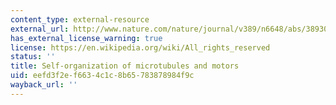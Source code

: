 ```yaml
---
content_type: external-resource
external_url: http://www.nature.com/nature/journal/v389/n6648/abs/389305a0.html
has_external_license_warning: true
license: https://en.wikipedia.org/wiki/All_rights_reserved
status: ''
title: Self-organization of microtubules and motors
uid: eefd3f2e-f663-4c1c-8b65-783878984f9c
wayback_url: ''
---
```

